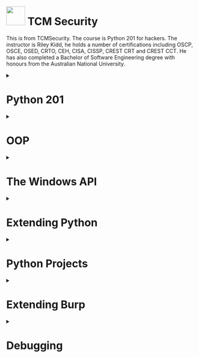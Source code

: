 # <img src="https://i.ibb.co/3ytXhvR/tcm-1.png" width="50"> TCM Security
This is from TCMSecurity. The course is Python 201 for hackers.
The instructor is Riley Kidd, he holds a number of certifications including OSCP, OSCE, OSED, CRTO, CEH, CISA, CISSP, CREST CRT and CREST CCT. He has also completed a Bachelor of Software Engineering degree with honours from the Australian National University.

<details close>
<summary>
<h1> Python 201</h1>
</summary>

  <ul>
    <li>Decorators</li>
       <li>Generators</li>
       <li>Serialization</li>
       <li>Closures</li>
  </ul>

</details>


<details close>
<summary>
<h1> OOP </h1>
</summary>

<details close>
<summary>
<h2> Classes, Objects, Methods </h2>
</summary>

- Classes
- Objects
- Methods

</details>

<details close>
<summary>
<h2> Inheritance </h2>
</summary>

- Inheritance

</details>

<details close>
<summary>
<h2> Polymorphism </h2>
</summary>

- Polymorphism

</details>

<details close>
<summary>
<h2> Operator Overloading </h2>
</summary>

- Operator Overloading

</details>

<details close>
<summary>
<h2> Class Decorators </h2>
</summary>

- Class Decorators

</details>

</details>

<details close>
<summary>
<h1> The Windows API </h1>
</summary>

<details close>
<summary>
<h2> C Data Types and Structures </h2>
</summary>

- C Data Types and Structures

</details>

<details close>
<summary>
<h2> Interfacing with the Windows API </h2>
</summary>

- Interfacing with the Windows API

</details>

<details close>
<summary>
<h2> Undocumented API calls </h2>
</summary>

- Undocumented API calls

</details>

<details close>
<summary>
<h2> Direct Syscalls </h2>
</summary>

- Direct Syscalls

</details>

<details close>
<summary>
<h2> Execution from DLL </h2>
</summary>

- Execution from DLL

</details>

</details>

<details close>
<summary>
<h1> Extending Python </h1>
</summary>

<details close>
<summary>
<h2> BeautifulSoup </h2>
</summary>

- BeautifulSoup

</details>

<details close>
<summary>
<h2> Py2exe </h2>
</summary>

- Py2exe

</details>

<details close>
<summary>
<h2> Sockets </h2>
</summary>

- Sockets

</details>

<details close>
<summary>
<h2> Scapy </h2>
</summary>

- Scapy

</details>

<details close>
<summary>
<h2> Subprocess </h2>
</summary>

- Subprocess

</details>

<details close>
<summary>
<h2> Threading </h2>
</summary>

- Threading

</details>

<details close>
<summary>
<h2> Pycryptodome </h2>
</summary>

- Pycryptodome

</details>

<details close>
<summary>
<h2> Argparse </h2>
</summary>

- Argparse

</details>

</details>

<details close>
<summary>
<h1> Python Projects </h1>
</summary>

<details close>
<summary>
<h2> Project #1: Remote DLL Injection </h2>
</summary>

- Project #1: Remote DLL Injection

</details>

<details close>
<summary>
<h2> Project #2: Process Creation and Shellcode Execution </h2>
</summary>

- Project #2: Process Creation and Shellcode Execution

</details>

<details close>
<summary>
<h2> Project #3: Keylogger </h2>
</summary>

- Project #3: Keylogger

</details>

<details close>
<summary>
<h2> Project #4: Buffer Overflow 247 CTF </h2>
</summary>

- Project #4: Buffer Overflow 247 CTF

</details>

<details close>
<summary>
<h2> Project #5: Encrypted Bind Shell </h2>
</summary>

- Project #5: Encrypted Bind Shell

</details>

</details>

<details close>
<summary>
<h1> Extending Burp </h1>
</summary>

<details close>
<summary>
<h2> Custom Burp Extension </h2>
</summary>

- Custom Burp Extension

</details>

</details>

<details close>
<summary>
<h1> Debugging </h1>
</summary>

<details close>
<summary>
<h2> Debugging a Script </h2>
</summary>

- Debugging a Script

</details>

</details>
